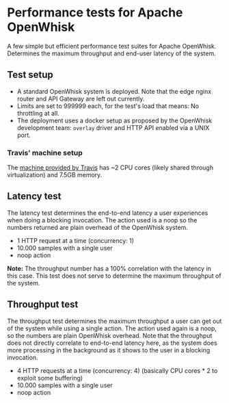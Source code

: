 # Performance tests for Apache OpenWhisk
A few simple but efficient performance test suites for Apache OpenWhisk. Determines the maximum throughput and end-user latency of the system.

## Test setup
- A standard OpenWhisk system is deployed. Note that the edge nginx router and API Gateway are left out currently.
- Limits are set to 999999 each, for the test's load that means: No throttling at all.
- The deployment uses a docker setup as proposed by the OpenWhisk development team: `overlay` driver and HTTP API enabled via a UNIX port.

### Travis' machine setup
The [machine provided by Travis](https://docs.travis-ci.com/user/ci-environment/#Virtualization-environments) has ~2 CPU cores (likely shared through virtualization) and 7.5GB memory.

## Latency test
The latency test determines the end-to-end latency a user experiences when doing a blocking invocation. The action used is a noop so the numbers returned are plain overhead of the OpenWhisk system.

- 1 HTTP request at a time (concurrency: 1)
- 10.000 samples with a single user
- noop action

**Note:** The throughput number has a 100% correlation with the latency in this case. This test does not serve to determine the maximum throughput of the system.

## Throughput test
The throughput test determines the maximum throughput a user can get out of the system while using a single action. The action used again is a noop, so the numbers are plain OpenWhisk overhead. Note that the throughput does not directly correlate to end-to-end latency here, as the system does more processing in the background as it shows to the user in a blocking invocation.

- 4 HTTP requests at a time (concurrency: 4) (basically CPU cores * 2 to exploit some buffering)
- 10.000 samples with a single user
- noop action